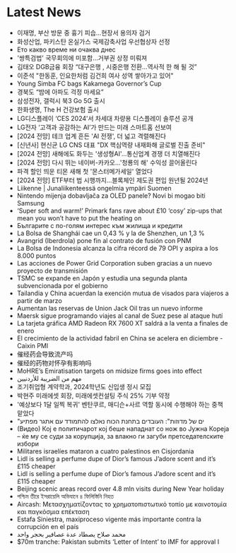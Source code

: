 # Latest News
-  이재명, 부산 방문 중 흉기 피습…현장서 용의자 검거
-  화성산업, 파키스탄 온실가스 국제감축사업 우선협상자 선정
-  Ето какво време ни очаква днес
-  '쌍특검법' 국무회의에 미포함…거부권 상정 미뤄져
-  김태오 DGB금융 회장 “대구은행 , 시중은행 전환…역사적 한 해 될 것”
-  이준석 "한동훈, 인요한처럼 김건희 여사 성역 쌓아가고 있어"
-  Young Simba FC bags Kakamega Governor’s Cup
-  경북도 “밤에 아파도 걱정 마세요”
-  삼성전자, 갤럭시 북3 Go 5G 출시
-  한화생명, The H 건강보험 출시
-  LG디스플레이 ‘CES 2024’서 차세대 차량용 디스플레이 솔루션 공개
-  LG전자 ‘고객과 공감하는 AI’가 만드는 미래 스마트홈 선보여
-  [2024 전망] 테크 업계 흔든 'AI 전쟁', 더 넓고 격렬해진다
-  [신년사] 현신균 LG CNS 대표 "DX 핵심역량 내재화해 글로벌 진출 준비"
-  [2024 전망] 새해에도 화두는 '생성형AI'...통신업계 경쟁 더 치열해진다
-  [2024 전망] 다시 뛰는 네이버-카카오...'청룡의 해' 수익성 끌어올린다
-  파격 할인 띄운 티몬 새해 첫 '몬스터메가세일' 열었다
-  [2024 전망] ETF부터 법 시행까지...블록체인 제도권 편입 원년될 2024년
-  Liikenne | Junaliikenteessä ongelmia ympäri Suomen
-  Nintendo mijenja dobavljača za OLED panele? Novi bi mogao biti Samsung
-  ‘Super soft and warm!’ Primark fans rave about £10 ‘cosy’ zip-ups that mean you won’t have to put the heating on
-  Българите с по-голям интерес към жилища и кредити
-  La Bolsa de Shanghái cae un 0,43 % y la de Shenzhen, un 1,3 %
-  Avangrid (Iberdrola) pone fin al contrato de fusión con PNM
-  La Bolsa de Indonesia alcanza la cifra récord de 79 OPI y aspira a los 8.000 puntos
-  Las acciones de Power Grid Corporation suben gracias a un nuevo proyecto de transmisión
-  TSMC se expande en Japón y estudia una segunda planta subvencionada por el gobierno
-  Tailandia y China acuerdan la exención mutua de visados para viajeros a partir de marzo
-  Aumentan las reservas de Union Jack Oil tras un nuevo informe
-  Maersk sigue programando viajes al canal de Suez pese al ataque hutí
-  La tarjeta gráfica AMD Radeon RX 7600 XT saldrá a la venta a finales de enero
-  El crecimiento de la actividad fabril en China se acelera en diciembre -Caixin PMI
-  催经药会导致流产吗
-  催经的药物对怀孕有影响吗
-  MoHRE’s Emiratisation targets on midsize firms goes into effect
-  مهم من الضريبة للأردنيين
-  조기취업형 계약학과, 2024학년도 신입생 정시 모집
-  박현주 미래에셋 회장, 미래에셋컨설팅 주식 25% 기부 약정
-  '예상보다 1달 일찍 복귀' 벤탄쿠르, 매디슨+사르 역할 동시에 수행해야 하는 중책 맡았다
-  "ים של מדוזות": העובדים בתחנת הכוח נאלצו להתמודד עם אתגר מפתיע
-  (Видео) Кој е политичарот кој беше нападнат со нож во Јужна Кореја – ќе му се суди за корупција, за влакно ги загуби претседателските избори
-  Militares israelíes mataron a cuatro palestinos en Cisjordania
-  Lidl is selling a perfume dupe of Dior’s famous J’adore scent and it’s £115 cheaper
-  Lidl is selling a perfume dupe of Dior’s famous J’adore scent and it’s £115 cheaper
-  Beijing scenic areas record over 4.8 mln visits during New Year holiday
-  পশ্চিম তীরে ইসরায়েলি অভিযানে ৪ ফিলিস্তিনি নিহত
-  Aircash: Μετασχηματίζοντας το χρηματοπιστωτικό τοπίο με καινοτομία και παγκόσμια επέκταση
-  Estafa Siniestra, maxiproceso vigente más importante contra la corrupción en el país
-  محمد صلاح يصطاد عدة عصافير بحجر واحد
-  $70m tranche: Pakistan submits ‘Letter of Intent’ to IMF for approval I
